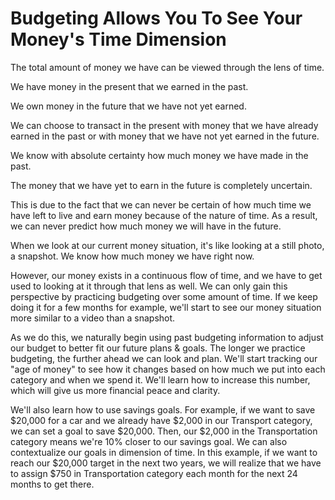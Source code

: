 # Budgeting Allows You To See Your Money's Time Dimension

The total amount of money we have can be viewed through the lens of time.

We have money in the present that we earned in the past.

We own money in the future that we have not yet earned.

We can choose to transact in the present with money that we have already earned in the past or with money that we have not yet earned in the future.

We know with absolute certainty how much money we have made in the past.

The money that we have yet to earn in the future is completely uncertain.

This is due to the fact that we can never be certain of how much time we have left to live and earn money because of the nature of time. As a result, we can never predict how much money we will have in the future.

When we look at our current money situation, it's like looking at a still photo, a snapshot. We know how much money we have right now.&#x20;

However, our money exists in a continuous flow of time, and we have to get used to looking at it through that lens as well. We can only gain this perspective by practicing budgeting over some amount of time. If we keep doing it for a few months for example, we'll start to see our money situation more similar to a video than a snapshot.

As we do this, we naturally begin using past budgeting information to adjust our budget to better fit our future plans & goals. The longer we practice budgeting, the further ahead we can look and plan. We'll start tracking our "age of money" to see how it changes based on how much we put into each category and when we spend it. We'll learn how to increase this number, which will give us more financial peace and clarity.

We'll also learn how to use savings goals. For example, if we want to save $20,000 for a car and we already have $2,000 in our Transport category, we can set a goal to save $20,000. Then, our $2,000 in the Transportation category means we're 10% closer to our savings goal. We can also contextualize our goals in dimension of time. In this example, if we want to reach our $20,000 target in the next two years, we will realize that we have to assign $750 in Transportation category each month for the next 24 months to get there.
